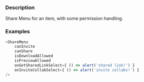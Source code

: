 ### Description

Share Menu for an item, with some permission handling.

### Examples

```js
<ShareMenu
    canInvite
    canShare
    isDownloadAllowed
    isPreviewAllowed
    onGetSharedLinkSelect={ () => alert('shared link!') }
    onInviteCollabSelect={ () => alert('invite collabs!') }
/>
```
